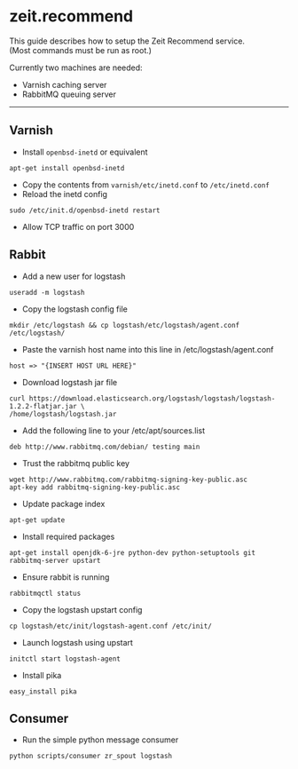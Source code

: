# zeit.recommend

This guide describes how to setup the Zeit Recommend service.    
(Most commands must be run as root.)

Currently two machines are needed:

* Varnish caching server
* RabbitMQ queuing server

-------------------------------------------------------------------------------

## Varnish

* Install `openbsd-inetd` or equivalent

```shell
apt-get install openbsd-inetd
```

* Copy the contents from `varnish/etc/inetd.conf` to `/etc/inetd.conf`
* Reload the inetd config

```shell
sudo /etc/init.d/openbsd-inetd restart
```

* Allow TCP traffic on port 3000

## Rabbit

* Add a new user for logstash

```shell
useradd -m logstash
```

* Copy the logstash config file

```shell
mkdir /etc/logstash && cp logstash/etc/logstash/agent.conf /etc/logstash/
```

* Paste the varnish host name into this line in /etc/logstash/agent.conf

```shell
host => "{INSERT HOST URL HERE}"
```

* Download logstash jar file

```shell
curl https://download.elasticsearch.org/logstash/logstash/logstash-1.2.2-flatjar.jar \
/home/logstash/logstash.jar
```

* Add the following line to your /etc/apt/sources.list

```shell
deb http://www.rabbitmq.com/debian/ testing main
```

* Trust the rabbitmq public key

```shell
wget http://www.rabbitmq.com/rabbitmq-signing-key-public.asc
apt-key add rabbitmq-signing-key-public.asc
```

* Update package index

```shell
apt-get update
```

* Install required packages

```shell
apt-get install openjdk-6-jre python-dev python-setuptools git rabbitmq-server upstart
```

* Ensure rabbit is running

```shell
rabbitmqctl status
```

* Copy the logstash upstart config

```shell
cp logstash/etc/init/logstash-agent.conf /etc/init/
```

* Launch logstash using upstart

```shell
initctl start logstash-agent
```

* Install pika

```shell
easy_install pika
```

## Consumer

* Run the simple python message consumer

```shell
python scripts/consumer zr_spout logstash
```
